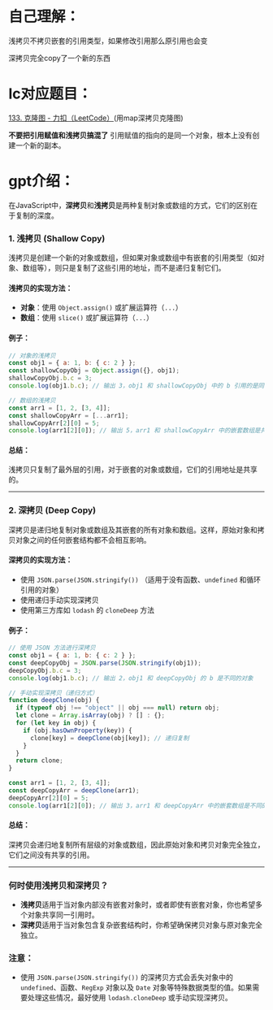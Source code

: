 # 自己理解：

浅拷贝不拷贝嵌套的引用类型，如果修改引用那么原引用也会变

深拷贝完全copy了一个新的东西

# lc对应题目：

[133. 克隆图 - 力扣（LeetCode）](https://leetcode.cn/problems/clone-graph/description/?envType=study-plan-v2&envId=top-interview-150)(用map深拷贝克隆图)

**不要把引用赋值和浅拷贝搞混了** 引用赋值的指向的是同一个对象，根本上没有创建一个新的副本。

# gpt介绍：

在JavaScript中，**深拷贝**和**浅拷贝**是两种复制对象或数组的方式，它们的区别在于复制的深度。

### 1. 浅拷贝 (Shallow Copy)

浅拷贝是创建一个新的对象或数组，但如果对象或数组中有嵌套的引用类型（如对象、数组等），则只是复制了这些引用的地址，而不是递归复制它们。

#### 浅拷贝的实现方法：

- **对象**：使用 `Object.assign()` 或扩展运算符（`...`）
- **数组**：使用 `slice()` 或扩展运算符（`...`）

#### 例子：

```javascript
// 对象的浅拷贝
const obj1 = { a: 1, b: { c: 2 } };
const shallowCopyObj = Object.assign({}, obj1);
shallowCopyObj.b.c = 3;
console.log(obj1.b.c); // 输出 3，obj1 和 shallowCopyObj 中的 b 引用的是同一个对象

// 数组的浅拷贝
const arr1 = [1, 2, [3, 4]];
const shallowCopyArr = [...arr1];
shallowCopyArr[2][0] = 5;
console.log(arr1[2][0]); // 输出 5，arr1 和 shallowCopyArr 中的嵌套数组是共享的
```

#### 总结：

浅拷贝只复制了最外层的引用，对于嵌套的对象或数组，它们的引用地址是共享的。

---

### 2. 深拷贝 (Deep Copy)

深拷贝是递归地复制对象或数组及其嵌套的所有对象和数组。这样，原始对象和拷贝对象之间的任何嵌套结构都不会相互影响。

#### 深拷贝的实现方法：

- 使用 `JSON.parse(JSON.stringify())` （适用于没有函数、`undefined` 和循环引用的对象）
- 使用递归手动实现深拷贝
- 使用第三方库如 `lodash` 的 `cloneDeep` 方法

#### 例子：

```javascript
// 使用 JSON 方法进行深拷贝
const obj1 = { a: 1, b: { c: 2 } };
const deepCopyObj = JSON.parse(JSON.stringify(obj1));
deepCopyObj.b.c = 3;
console.log(obj1.b.c); // 输出 2，obj1 和 deepCopyObj 的 b 是不同的对象

// 手动实现深拷贝（递归方式）
function deepClone(obj) {
  if (typeof obj !== "object" || obj === null) return obj;
  let clone = Array.isArray(obj) ? [] : {};
  for (let key in obj) {
    if (obj.hasOwnProperty(key)) {
      clone[key] = deepClone(obj[key]); // 递归复制
    }
  }
  return clone;
}

const arr1 = [1, 2, [3, 4]];
const deepCopyArr = deepClone(arr1);
deepCopyArr[2][0] = 5;
console.log(arr1[2][0]); // 输出 3，arr1 和 deepCopyArr 中的嵌套数组是不同的
```

#### 总结：

深拷贝会递归地复制所有层级的对象或数组，因此原始对象和拷贝对象完全独立，它们之间没有共享的引用。

---

### 何时使用浅拷贝和深拷贝？

- **浅拷贝**适用于当对象内部没有嵌套对象时，或者即使有嵌套对象，你也希望多个对象共享同一引用时。
- **深拷贝**适用于当对象包含复杂嵌套结构时，你希望确保拷贝对象与原对象完全独立。

### 注意：

- 使用 `JSON.parse(JSON.stringify())` 的深拷贝方式会丢失对象中的 `undefined`、函数、`RegExp` 对象以及 `Date` 对象等特殊数据类型的值。如果需要处理这些情况，最好使用 `lodash.cloneDeep` 或手动实现深拷贝。
